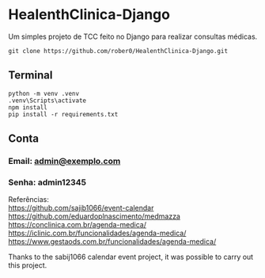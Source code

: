 # HealenthClinica-Django

Um simples projeto de TCC feito no Django para realizar consultas médicas.

```
git clone https://github.com/rober0/HealenthClinica-Django.git
```

## Terminal
```
python -m venv .venv
.venv\Scripts\activate
npm install
pip install -r requirements.txt
```

## Conta

### Email: admin@exemplo.com
### Senha: admin12345

Referências: <br>
https://github.com/sajib1066/event-calendar <br>
https://github.com/eduardoplnascimento/medmazza <br>
https://conclinica.com.br/agenda-medica/ <br>
https://iclinic.com.br/funcionalidades/agenda-medica/ <br>
https://www.gestaods.com.br/funcionalidades/agenda-medica/ <br>

Thanks to the sabij1066 calendar event project, it was possible to carry out this project.